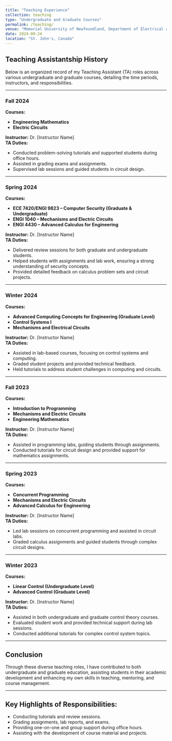 ```yaml
---
title: "Teaching Experience"
collection: teaching
type: "Undergraduate and Graduate Courses"
permalink: /teaching/
venue: "Memorial University of Newfoundland, Department of Electrical and Computer Engineering"
date: 2024-09-24
location: "St. John's, Canada"
---
```


## Teaching Assistantship History

Below is an organized record of my Teaching Assistant (TA) roles across various undergraduate and graduate courses, detailing the time periods, instructors, and responsibilities.

---

### Fall 2024
**Courses:**
- **Engineering Mathematics**  
- **Electric Circuits**  

**Instructor:** Dr. [Instructor Name]  
**TA Duties:**
- Conducted problem-solving tutorials and supported students during office hours.
- Assisted in grading exams and assignments.
- Supervised lab sessions and guided students in circuit design.

---

### Spring 2024
**Courses:**
- **ECE 7420/ENGI 9823 – Computer Security (Graduate & Undergraduate)**  
- **ENGI 1040 – Mechanisms and Electric Circuits**  
- **ENGI 4430 – Advanced Calculus for Engineering**  

**Instructor:** Dr. [Instructor Name]  
**TA Duties:**
- Delivered review sessions for both graduate and undergraduate students.
- Helped students with assignments and lab work, ensuring a strong understanding of security concepts.
- Provided detailed feedback on calculus problem sets and circuit projects.
  
---

### Winter 2024
**Courses:**
- **Advanced Computing Concepts for Engineering (Graduate Level)**  
- **Control Systems I**  
- **Mechanisms and Electrical Circuits**  

**Instructor:** Dr. [Instructor Name]  
**TA Duties:**
- Assisted in lab-based courses, focusing on control systems and computing.
- Graded student projects and provided technical feedback.
- Held tutorials to address student challenges in computing and circuits.

---

### Fall 2023
**Courses:**
- **Introduction to Programming**  
- **Mechanisms and Electric Circuits**  
- **Engineering Mathematics**  

**Instructor:** Dr. [Instructor Name]  
**TA Duties:**
- Assisted in programming labs, guiding students through assignments.
- Conducted tutorials for circuit design and provided support for mathematics assignments.
  
---

### Spring 2023
**Courses:**
- **Concurrent Programming**  
- **Mechanisms and Electric Circuits**  
- **Advanced Calculus for Engineering**  

**Instructor:** Dr. [Instructor Name]  
**TA Duties:**
- Led lab sessions on concurrent programming and assisted in circuit labs.
- Graded calculus assignments and guided students through complex circuit designs.

---

### Winter 2023
**Courses:**
- **Linear Control (Undergraduate Level)**  
- **Advanced Control (Graduate Level)**  

**Instructor:** Dr. [Instructor Name]  
**TA Duties:**
- Assisted in both undergraduate and graduate control theory courses.
- Evaluated student work and provided technical support during lab sessions.
- Conducted additional tutorials for complex control system topics.

---

## Conclusion

Through these diverse teaching roles, I have contributed to both undergraduate and graduate education, assisting students in their academic development and enhancing my own skills in teaching, mentoring, and course management.

---

## Key Highlights of Responsibilities:

- Conducting tutorials and review sessions.
- Grading assignments, lab reports, and exams.
- Providing one-on-one and group support during office hours.
- Assisting with the development of course material and projects.
